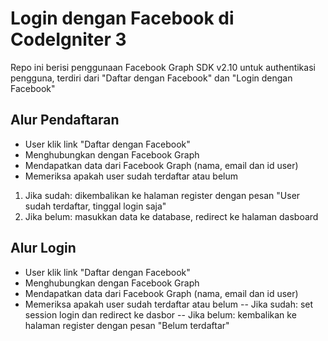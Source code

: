 # Login dengan Facebook di CodeIgniter 3

Repo ini berisi penggunaan Facebook Graph SDK v2.10 untuk authentikasi pengguna, terdiri dari "Daftar dengan Facebook" dan "Login dengan Facebook"

## Alur Pendaftaran
- User klik link "Daftar dengan Facebook"
- Menghubungkan dengan Facebook Graph
- Mendapatkan data dari Facebook Graph (nama, email dan id user)
- Memeriksa apakah user sudah terdaftar atau belum
1. Jika sudah: dikembalikan ke halaman register dengan pesan "User sudah terdaftar, tinggal login saja"
2. Jika belum: masukkan data ke database, redirect ke halaman dasboard

## Alur Login
- User klik link "Daftar dengan Facebook"
- Menghubungkan dengan Facebook Graph
- Mendapatkan data dari Facebook Graph (nama, email dan id user)
- Memeriksa apakah user sudah terdaftar atau belum
-- Jika sudah: set session login dan redirect ke dasbor
-- Jika belum: kembalikan ke halaman register dengan pesan "Belum terdaftar"
